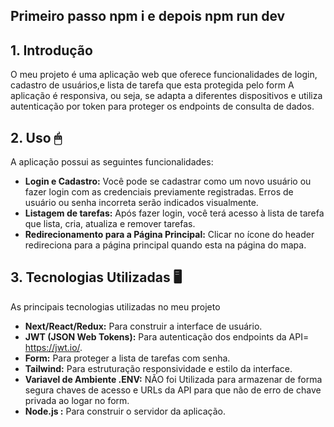 ## Primeiro passo npm i e depois npm run dev 

## **1. Introdução**

O meu projeto é uma aplicação web que oferece funcionalidades de login, cadastro de usuários,e lista de tarefa que esta protegida pelo form A aplicação é responsiva, ou seja, se adapta a diferentes dispositivos e utiliza autenticação por token para proteger os endpoints de consulta de dados. 

## **2. Uso 🖱**

A aplicação possui as seguintes funcionalidades:

- **Login e Cadastro:** Você pode se cadastrar como um novo usuário ou fazer login com as credenciais previamente registradas. Erros de usuário ou senha incorreta serão indicados visualmente.
- **Listagem de tarefas:** Após fazer login, você terá acesso à lista de tarefa que lista, cria, atualiza e remover tarefas.
- **Redirecionamento para a Página Principal:** Clicar no ícone do header redireciona para a página principal quando esta na página do mapa.

## **3. Tecnologias Utilizadas 🖥**

As principais tecnologias utilizadas no meu projeto

- **Next/React/Redux:** Para construir a interface de usuário.
- **JWT (JSON Web Tokens):** Para autenticação dos endpoints da API= https://jwt.io/.
- **Form:** Para proteger a lista de tarefas com senha.
- **Tailwind:** Para estruturação  responsividade e estilo da interface.
- **Variavel de Ambiente  .ENV:** NÃO foi Utilizada para armazenar de forma segura chaves de acesso e URLs da API para que não de erro de chave privada ao logar no form.
- **Node.js :** Para construir o servidor da aplicação.
